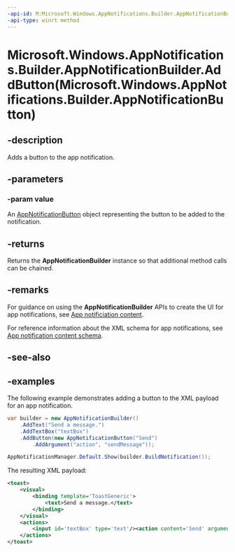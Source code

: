 ```yaml
---
-api-id: M:Microsoft.Windows.AppNotifications.Builder.AppNotificationBuilder.AddButton(Microsoft.Windows.AppNotifications.Builder.AppNotificationButton)
-api-type: winrt method
---
```


# Microsoft.Windows.AppNotifications.Builder.AppNotificationBuilder.AddButton(Microsoft.Windows.AppNotifications.Builder.AppNotificationButton)

<!--
public Microsoft.Windows.AppNotifications.Builder.AppNotificationBuilder AddButton (Microsoft.Windows.AppNotifications.Builder.AppNotificationButton value);
-->


## -description

Adds a button to the app notification.

## -parameters

### -param value

An [AppNotificationButton](xref:Microsoft.Windows.AppNotifications.Builder.AppNotificationButton) object representing the button to be added to the notification.

## -returns

Returns the **AppNotificationBuilder** instance so that additional method calls can be chained.

## -remarks

For guidance on using the **AppNotificationBuilder** APIs to create the UI for app notifications, see [App notificiation content](/windows/apps/design/shell/tiles-and-notifications/adaptive-interactive-toasts).

For reference information about the XML schema for app notifications, see [App notification content schema](/windows/apps/design/shell/tiles-and-notifications/toast-schema).

## -see-also

## -examples

The following example demonstrates adding a button to the XML payload for an app notification. 

```csharp
var builder = new AppNotificationBuilder()
    .AddText("Send a message.")
    .AddTextBox("textBox")
    .AddButton(new AppNotificationButton("Send")
        .AddArgument("action", "sendMessage"));

AppNotificationManager.Default.Show(builder.BuildNotification());
```

The resulting XML payload:

```xml
<toast>
    <visual>
        <binding template='ToastGeneric'>
            <text>Send a message.</text>
        </binding>
    </visual>
    <actions>
        <input id='textBox' type='text'/><action content='Send' arguments='action=sendMessage'/>
    </actions>
</toast>
```


